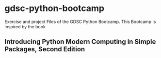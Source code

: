 # gdsc-python-bootcamp
Exercise and project Files of the GDSC Python Bootcamp. This Bootcamp is inspired by the book 
## Introducing  Python Modern Computing in Simple Packages, Second Edition

